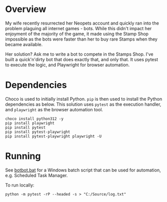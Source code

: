 # Overview

My wife recently resurrected her Neopets account and quickly ran into the problem plaguing all internet games - bots. While this didn't impact her enjoyment of the majority of the game, it made using the Stamp Shop impossible as the bots were faster than her to buy rare Stamps when they became available.

Her solution? Ask me to write a bot to compete in the Stamps Shop. I've built a quick'n'dirty bot that does exactly that, and only that. It uses pytest to execute the logic, and Playwright for browser automation.

# Dependencies

Choco is used to initially install Python. `pip` is then used to install the Python dependencies as below. This solution uses `pytest` as the execution handler, and `playwright` as the browser automation tool.

```
choco install python312 -y
pip install playwright
pip install pytest
pip install pytest-playwright
pip install pytest-playwright playwright -U
```

# Running

See [botbot.bat](./botbot.bat) for a Windows batch script that can be used for automation, e.g. Scheduled Task Manager.

To run locally:

`python -m pytest -rP --headed -s > "C:/Source/log.txt"`
